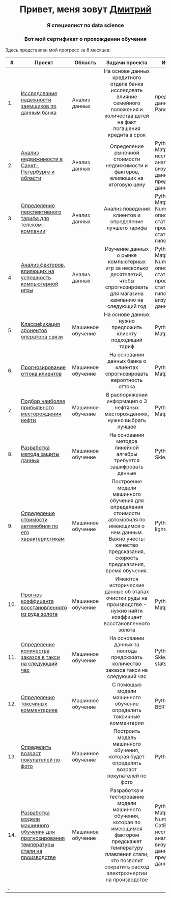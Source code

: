 <h1 align="center">Привет, меня зовут <a href="https://github.com/DemDim10" target="_blank">Дмитрий</a> 
<h3 align="center">Я специалист по data science</h3>
<h3 align="center">Вот мой сертификат о прохождении обучения</h3>
    
Здесь представлен мой прогресс за 8 месяцев:
    
|  #| Проект        |Область|Задачи проекта          | Инструменты |
|---|---------------|-------|:-----------------------:|-------------| 
| 1.|<a href="https://github.com/DemDim10/Portfolio/tree/main/credit_debt_project" target="_blank"> Исследование надежности заемщиков по данным банка|Анализ данных|На основе данных кредитного отдела банка исследовать влияние семейного положения и количества детей на факт погашения кредита в срок|предобработка данных, Python, Pandas|     
| 2.| <a href="https://github.com/DemDim10/Portfolio/blob/main/realestate_project/real_estate.ipynb" target="_blank"> Анализ недвижимости в Санкт-Петербурге и области|Анализ данных| Определение рыночной стоимости недвижимости и факторов, влияющих на итоговую цену|Python, Pandas, Matplotlib, исследовательский анализ данных, визуализация данных, предобработка данных|    
| 3.| <a href="https://github.com/DemDim10/Portfolio/blob/main/megaline_project/megaline_analysis.ipynb" target="_blank"> Определение перспективного тарифа для телеком-компании|Анализ данных|Анализ поведения клиентов и определение лучшего тарифа|Python, Pandas, Matplotlib, Seaborn, NumPy, SciPy, описательная статистика, проверка статистических гипотез|
| 4.| <a href="https://github.com/DemDim10/Portfolio/blob/main/games_project/Computer_games.ipynb" target="_blank"> Анализ факторов, влияющих на успешность компьютерной игры|Анализ данных|Изучение данных о рынке компьютерных игр за несколько десятелетий, чтобы спрогнозировать для магазина кампанию на следующий год|Python, Pandas, Matplotlib, Seaborn, NumPy, SciPy, описательная статистика, проверка статистических гипотез, визуализация данных|
| 5.|<a href="https://github.com/DemDim10/Portfolio/tree/main/megaline_model_project" target="_blank"> Классификация абонентов оператора связи|Машинное обучение|На основе данных нужно предложить клиенту подходящий тариф|Python, Pandas, Matplotlib, Sklearn| 
| 6.|<a href="https://github.com/DemDim10/Portfolio/blob/main/client_churn_model/churn_model.ipynb" target="_blank"> Прогнозирование оттока клиентов|Машинное обучение|На основании данных банка о клиентах спрогнозировать вероятность оттока|Python, Pandas, Matplotlib, Sklearn| 
| 7.|<a href="https://github.com/DemDim10/Portfolio/tree/main/oil_project" target="_blank"> Подбор наиболее прибыльного месторождения нефти|Машинное обучение|В распоряжении информация о 3 нефтяных месторождениях, нужно выбрать лучшее|Python, Pandas, Matplotlib, Sklearn|
| 8.|<a href="https://github.com/DemDim10/Portfolio/tree/main/insurance_project" target="_blank"> Разработка метода защиты данных|Машинное обучение|На основании методов линейной алгебры требуется зашифровать данные|Python, NumPy, Sklearn| 
| 9.|<a href="https://github.com/DemDim10/Portfolio/blob/main/Car_cost_project/car_model.ipynb" target="_blank"> Определение стоимости автомобиля по его характеристикам|Машинное обучение| Построение модели машинного обучения для определения стоимости автомобиля по имеющимся о нем данным. Важно учесть: качество предсказания, скорость предсказания, время обучения.|Python, Pandas, lightgbm|
| 10.|<a href="https://github.com/DemDim10/Portfolio/tree/main/gold_recovery_project" target="_blank"> Прогноз коэффицента восстановленного из руда золота|Машинное обучение|Имеются исторические данные об этапах очистки руды на производстве - нужно найти коэффицент восстановленного золота|Python, Pandas, Matplotlib, Sklearn|        
| 11.|<a href="https://github.com/DemDim10/Portfolio/tree/main/taxi_prediction_project" target="_blank"> Определение количества заказов в такси на следующий час|Машинное обучение|На основании данных за полгода предсказать количество заказов такси на следующий час|Python, Pandas, Sklearn, statsmodels| 
| 12.|<a href="https://github.com/DemDim10/Portfolio/blob/main/wiki_project/wiki_model.ipynb" target="_blank"> Определение токсчиных комментариев|Машинное обучение|С помощью модели машинного обучение определить токсичные комментарии|Python, Pandas, BERT, nltk, tf-idf| 
| 13.|<a href="https://github.com/DemDim10/Portfolio/blob/main/cv_regression_project/cv_model.ipynb" target="_blank"> Определить возраст покупателей по фото|Машинное обучение|Построить модель машинного обучения, которая будет определять возраст покупателей по фото|Python, Keras|         
| 14.|<a href="https://github.com/DemDim10/Portfolio/blob/main/steel_project/steel_model.ipynb" target="_blank">  Разработка модели машинного обучения для прогнозирования температуры стали на производстве|Машинное обучение|Разработка и тестирование модели машинного обучения, которая по имеющимся фактором предскажет температуру плавления стали, что позволит сократить расход электроэнергии на производстве| Python, Pandas, Matplotlib, Seaborn, NumPy, SKlearn, CatBoost, исследовательский анализ данных, визуализация данных, предобработка данных|      
|  .|<a href="" target="_blank">||| 

